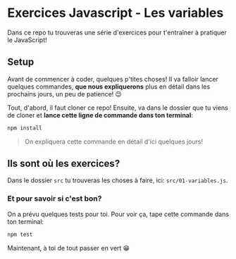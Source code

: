 # Exercices Javascript - Les variables

Dans ce repo tu trouveras une série d'exercices pour t'entraîner à pratiquer le JavaScript!

## Setup

Avant de commencer à coder, quelques p'tites choses!
Il va falloir lancer quelques commandes, **que nous expliquerons** plus en détail dans les prochains jours, un peu de patience! 😉

Tout, d'abord, il faut cloner ce repo! Ensuite, va dans le dossier que tu viens de cloner et **lance cette ligne de commande dans ton terminal**:

```bash
npm install
```
> On expliquera cette commande en détail d'ici quelques jours!

## Ils sont où les exercices?

Dans le dossier `src` tu trouveras les choses à faire, ici: `src/01-variables.js`.

### Et pour savoir si c'est bon?

On a prévu quelques tests pour toi. Pour voir ça, tape cette commande dans ton terminal:

```bash
npm test
```

Maintenant, à toi de tout passer en vert 😁
